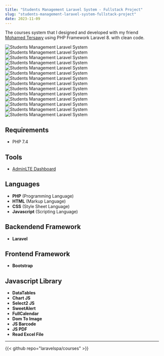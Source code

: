 ```yaml
---
title: "Students Management Laravel System - Fullstack Project"
slug: "students-management-laravel-system-fullstack-project"
date: 2023-11-09
---
```

The courses system that I designed and developed with my friend [Mohamed Tersawy](https://github.com/Tersawy) using PHP Framework Laravel 8.
with clean code.

![Students Management Laravel System](/img/portfolio/courses/login.jpeg "Students Management Laravel System")
![Students Management Laravel System](/img/portfolio/courses/dashboard.jpeg "Students Management Laravel System")
![Students Management Laravel System](/img/portfolio/courses/settings.jpeg "Students Management Laravel System")
![Students Management Laravel System](/img/portfolio/courses/create_settings.jpeg "Students Management Laravel System")
![Students Management Laravel System](/img/portfolio/courses/users.jpeg "Students Management Laravel System")
![Students Management Laravel System](/img/portfolio/courses/create_user.jpeg "Students Management Laravel System")
![Students Management Laravel System](/img/portfolio/courses/teachers.jpeg "Students Management Laravel System")
![Students Management Laravel System](/img/portfolio/courses/create_teacher.jpeg "Students Management Laravel System")
![Students Management Laravel System](/img/portfolio/courses/students.jpeg "Students Management Laravel System")
![Students Management Laravel System](/img/portfolio/courses/import_students.jpeg "Students Management Laravel System")
![Students Management Laravel System](/img/portfolio/courses/courses.jpeg "Students Management Laravel System")
![Students Management Laravel System](/img/portfolio/courses/create_course.jpeg "Students Management Laravel System")
![Students Management Laravel System](/img/portfolio/courses/edit_event.jpeg "Students Management Laravel System")
![Students Management Laravel System](/img/portfolio/courses/color_platte.jpeg "Students Management Laravel System")

## Requirements
- PHP 7.4


## Tools
- [AdminLTE Dashboard](https://adminlte.io/)

## Languages
- **PHP** (Programming Language)
- **HTML** (Markup Language)
- **CSS** (Style Sheet Language)
- **Javascript** (Scripting Language)

## Backendend Framework
- **Laravel**

## Frontend Framework
- **Bootstrap**

## Javascript Library
- **DataTables**
- **Chart JS**
- **Select2 JS**
- **SweetAlert**
- **FullCalendar**
- **Dom To Image**
- **JS Barcode**
- **JS PDF**
- **Read Excel File**

---

{{< github repo="laravelspa/courses" >}}

